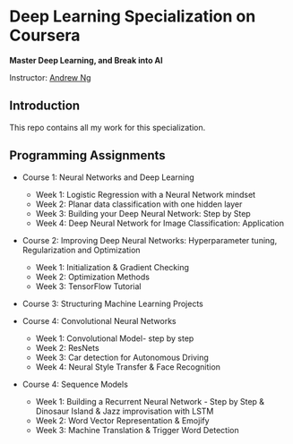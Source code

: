 # Deep Learning Specialization on Coursera

**Master Deep Learning, and Break into AI**

Instructor: [Andrew Ng](http://www.andrewng.org/)

## Introduction

This repo contains all my work for this specialization. 

## Programming Assignments

- Course 1: Neural Networks and Deep Learning

  - Week 1: Logistic Regression with a Neural Network mindset
  - Week 2: Planar data classification with one hidden layer
  - Week 3: Building your Deep Neural Network: Step by Step
  - Week 4: Deep Neural Network for Image Classification: Application

- Course 2: Improving Deep Neural Networks: Hyperparameter tuning, Regularization and Optimization

  - Week 1: Initialization & Gradient Checking
  - Week 2: Optimization Methods 
  - Week 3: TensorFlow Tutorial

- Course 3: Structuring Machine Learning Projects

  
- Course 4: Convolutional Neural Networks

  - Week 1: Convolutional Model- step by step
  - Week 2: ResNets
  - Week 3: Car detection for Autonomous Driving
  - Week 4: Neural Style Transfer & Face Recognition


- Course 4: Sequence Models
  - Week 1: Building a Recurrent Neural Network - Step by Step & Dinosaur Island & Jazz improvisation with LSTM
  - Week 2: Word Vector Representation & Emojify
  - Week 3: Machine Translation & Trigger Word Detection